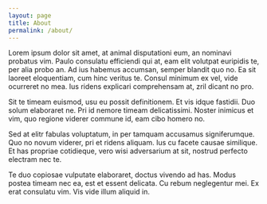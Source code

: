 ```yaml
---
layout: page
title: About
permalink: /about/
---
```


Lorem ipsum dolor sit amet, at animal disputationi eum, an nominavi probatus vim. Paulo consulatu efficiendi qui at, eam elit volutpat euripidis te, per alia probo an. Ad ius habemus accumsan, semper blandit quo no. Ea sit laoreet eloquentiam, cum hinc veritus te. Consul minimum ex vel, vide ocurreret no mea. Ius ridens explicari comprehensam at, zril dicant no pro.

Sit te timeam euismod, usu eu possit definitionem. Et vis idque fastidii. Duo solum elaboraret ne. Pri id nemore timeam delicatissimi. Noster inimicus et vim, quo regione viderer commune id, eam cibo homero no.

Sed at elitr fabulas voluptatum, in per tamquam accusamus signiferumque. Quo no novum viderer, pri et ridens aliquam. Ius cu facete causae similique. Et has propriae cotidieque, vero wisi adversarium at sit, nostrud perfecto electram nec te.

Te duo copiosae vulputate elaboraret, doctus vivendo ad has. Modus postea timeam nec ea, est et essent delicata. Cu rebum neglegentur mei. Ex erat consulatu vim. Vis vide illum aliquid in.
